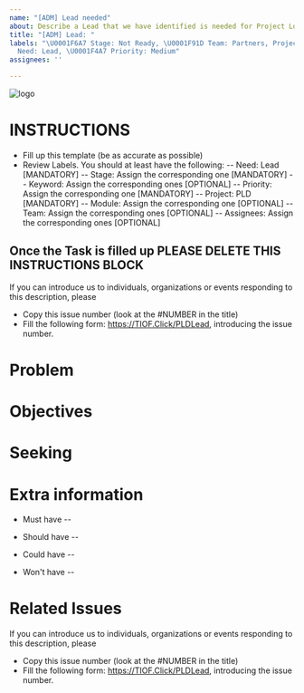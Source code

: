 ```yaml
---
name: "[ADM] Lead needed"
about: Describe a Lead that we have identified is needed for Project Lockdown.
title: "[ADM] Lead: "
labels: "\U0001F6A7 Stage: Not Ready, \U0001F91D Team: Partners, Project: PLD, \U0001F4AC
  Need: Lead, \U0001F4A7 Priority: Medium"
assignees: ''

---
```


![logo](https://user-images.githubusercontent.com/9198668/85232285-68543380-b430-11ea-8353-1aafb79baf78.png) 

# INSTRUCTIONS
- Fill up this template (be as accurate as possible)
- Review Labels. You should at least have the following:
 -- Need: Lead [MANDATORY]
 -- Stage: Assign the corresponding one [MANDATORY]
 -- Keyword: Assign the corresponding ones [OPTIONAL]
 -- Priority: Assign the corresponding one [MANDATORY] 
 -- Project: PLD [MANDATORY]
 -- Module: Assign the corresponding one [OPTIONAL]
 -- Team: Assign the corresponding ones [OPTIONAL]
 -- Assignees: Assign the corresponding ones [OPTIONAL]

Once the Task is filled up PLEASE DELETE THIS INSTRUCTIONS BLOCK
---

If you can introduce us to individuals, organizations or events responding to this description, please
- Copy this issue number (look at the #NUMBER in the title)
- Fill the following form: https://TIOF.Click/PLDLead, introducing the issue number.

# Problem


# Objectives


# Seeking


# Extra information
- Must have
 -- 


- Should have
 -- 

- Could have
 -- 

- Won't have
 -- 


# Related Issues


If you can introduce us to individuals, organizations or events responding to this description, please
- Copy this issue number (look at the #NUMBER in the title)
- Fill the following form: https://TIOF.Click/PLDLead, introducing the issue number.
